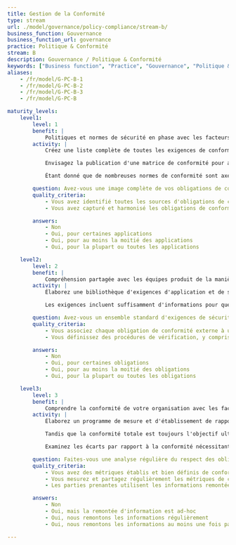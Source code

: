 ```yaml
---
title: Gestion de la Conformité
type: stream
url: ./model/governance/policy-compliance/stream-b/
business_function: Gouvernance
business_function_url: governance
practice: Politique & Conformité
stream: B
description: Gouvernance / Politique & Conformité
keywords: ["Business function", "Practice", "Gouvernance", "Politique & Conformité"]
aliases:
    - /fr/model/G-PC-B-1
    - /fr/model/G-PC-B-2
    - /fr/model/G-PC-B-3
    - /fr/model/G-PC-B

maturity_levels:
    level1:
        level: 1
        benefit: |
            Politiques et normes de sécurité en phase avec les facteurs de conformité externes
        activity: |
            Créez une liste complète de toutes les exigences de conformité, y compris les déclencheurs qui pourraient aider à déterminer quelles applications sont concernées. Les exigences de conformité peuvent s'appliquer en fonction de facteurs tels que l'emplacement géographique, les types de données ou les obligations contractuelles avec les clients ou les partenaires commerciaux. Examinez chaque exigence de conformité identifiée avec les experts compétents et le département en charge des aspects législatifs afin de s'assurer que cette obligation est comprise. Étant donné que de nombreuses obligations de conformité varient en fonction de la manière dont les données sont traitées, stockées ou transmises à travers l'environnement informatique, les facteurs de conformité devraient toujours indiquer les possibilités de réduire la charge globale de conformité en modifiant la façon dont les données sont manipulées.

            Envisagez la publication d'une matrice de conformité pour aider à identifier quels facteurs pourraient déclencher une exigence réglementaire spécifique pour une application donnée. Faites en sorte que la matrice indique quelles exigences de conformité s'appliquent au niveau de l'organisation et non au niveau d'une application donnée. La matrice fournit au moins une compréhension de base des exigences de conformité utiles pour examiner les obligations entourant différentes applications.

            Étant donné que de nombreuses normes de conformité sont axées sur les bonnes pratiques de sécurité, il est possible que de nombreuses exigences en matière de conformité fassent déjà partie de la bibliothèque de politique et de normes publiée par l'organisation. Par conséquent, une fois que vous avez examiné les exigences de conformité, mettez-les en correspondance avec les politiques et normes existantes applicables. Lorsqu’il y a des divergences, mettez à jour les politiques et les normes pour inclure les exigences de conformité à l’échelle de l’organisme. Puis seulement, commencez à créer des normes spécifiques de conformité qui ne s’appliquent qu’aux exigences individuelles de conformité. L'objectif est d'avoir une matrice de conformité qui indique quelles politiques et normes ont des informations plus détaillées sur les exigences de conformité. en plus de veiller à ce que les politiques et les normes individuelles fassent référence aux exigences de conformité applicables.

        question: Avez-vous une image complète de vos obligations de conformité externe?
        quality_criteria:
            - Vous avez identifié toutes les sources d'obligations de conformité externe
            - Vous avez capturé et harmonisé les obligations de conformité depuis toutes les sources

        answers:
            - Non
            - Oui, pour certaines applications
            - Oui, pour au moins la moitié des applications
            - Oui, pour la plupart ou toutes les applications

    level2:
        level: 2
        benefit: |
            Compréhension partagée avec les équipes produit de la manière d'être en conformité avec les facteurs externes
        activity: |
            Élaborez une bibliothèque d'exigences d'application et de scripts de tests afin d'établir et de vérifier la conformité réglementaire des applications. Certaines d'entre elles sont liées à des exigences de conformité ciblées telles qu'au PCI ou au RGPD, alors que d'autres sont de nature plus générale et répondent à des exigences de portée mondiale en matière de conformité telles que l'ISO. La bibliothèque est disponible à toutes les équipes de développement d'applications. Elle comprend des conseils pour déterminer toutes les exigences applicables, y compris les considérations visant à réduire la charge et la portée de la conformité. Mettez en œuvre un processus pour réévaluer périodiquement les exigences de conformité de chaque application. La nouvelle évaluation comprend l’examen de toutes les fonctionnalités de l’application et les possibilités de réduire la portée afin de minimiser le coût global de la conformité.

            Les exigences incluent suffisamment d'informations pour que les développeurs comprennent les exigences fonctionnelles et non-fonctionnelles des différentes obligations de conformité. Elles contiennent des références aux politiques et aux normes et font explicitement référence à la réglementation. S'il reste des interrogations au sujet de la mise en œuvre d'une exigence particulière, le texte original du règlement peut aider à interpréter l'exigence de manière plus précise. Chaque exigence comprend un ensemble de scripts de test pour vérifier la conformité. En plus de permettre à l'Assurance Qualité de faciliter la vérification de la conformité, ils peuvent aider à clarifier les exigences de conformité pour les développeurs et à rendre le processus de conformité transparent. Les exigences ont un format qui permet de les importer dans les référentiels individuels d'exigences. Clarifiez davantage pour les développeurs les exigences de conformité et veillez à ce que le processus de conformité soit totalement transparent.

        question: Avez-vous un ensemble standard d'exigences de sécurité et de procédures de vérification qui traitent des obligations externes de conformité de l'organisation?
        quality_criteria:
            - Vous associez chaque obligation de conformité externe à un ensemble bien défini d'exigences applicatives
            - Vous définissez des procédures de vérification, y compris des tests automatiques, pour vérifier la conformité aux exigences de conformité

        answers:
            - Non
            - Oui, pour certaines obligations
            - Oui, pour au moins la moitié des obligations
            - Oui, pour la plupart ou toutes les obligations

    level3:
        level: 3
        benefit: |
            Comprendre la conformité de votre organisation avec les facteurs externes
        activity: |
            Élaborez un programme de mesure et d'établissement de rapport sur l'état de la conformité entre les différentes applications. Les exigences des application et les scripts de test aident à déterminer le statut de la conformité. Tirez parti de l'automatisation des tests pour détecter rapidement les régressions dans la conformité des applications fréquemment mises à jour et assurez-vous que la conformité est maintenue à travers les différentes versions des applications. Chaque fois que les tests entièrement automatisés ne sont pas envisageables, les équipes d'assurance qualité, d'audit interne ou de sécurité de l'information évaluent périodiquement la conformité grâce à une combinaison de tests manuels et d'entrevues.

            Tandis que la conformité totale est toujours l'objectif ultime, incluez le suivi des actions de correction et des mises à jour périodiques dans le programme. Examinez périodiquement les activités d'amélioration de la conformité pour vérifier que les équipes progressent de façon appropriée et que les stratégies de corection seront efficaces pour atteindre la conformité. Pour améliorer davantage le processus, élaborez une série de rapports types et de fiches d'évaluation de la conformité. Ces mesures aident les différentes équipes à comprendre l’état actuel de la conformité et l’organisation à gérer plus efficacement l’aide pour combler les lacunes en matière de conformité.

            Examinez les écarts par rapport à la conformité nécessitant des dépenses ou un développement importants avec les experts en la matière et comparez-les au coût lié à la réduction des fonctionnalités de l'application, à la réduction du périmètre ou à la suppression des exigences de conformité. Les écarts à long terme en matière de conformité requièrent une approbation du management et une acceptation formelle des risques liés à la conformité, de sorte qu’ils reçoivent l’attention appropriée de la part de la direction de l’organisation.

        question: Faites-vous une analyse régulière du respect des obligations de conformité externes et utilisez-vous cette information pour guider les efforts visant à combler les lacunes en matière de conformité?
        quality_criteria:
            - Vous avez des métriques établis et bien définis de conformité
            - Vous mesurez et partagez régulièrement les métriques de conformité des applications
            - Les parties prenantes utilisent les informations remontées sur l'état de conformité pour identifier les lacunes en matière de conformité et mettre des priorités sur les actions de réduction des écarts

        answers:
            - Non
            - Oui, mais la remontée d'information est ad-hoc
            - Oui, nous remontons les informations régulièrement
            - Oui, nous remontons les informations au moins une fois par an

---
```

